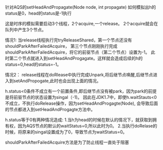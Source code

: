 针对AQS的setHeadAndPropagate(Node node, int propagate)
如何模拟出h的status是0，head的status是-1执行

这是时序的模拟需要启动3个线程，2个acquire,一个release。
2个acquire就会在队列中产生3个节点。

情况1:
当release线程执行完tryReleaseShared，第一个节点还没有shouldParkAfterFailedAcquire，
第三个节点刚刚执行完成shouldParkAfterFailedAcquire，将它的前驱节点（第二个节点）设置为-1。
此时第二个节点就进入到setHeadAndProgagate。这样就会造成后续的h的status=0,head的status=-1。

情况2：
release线程在doRlease中执行完成Unpark,将后继节点唤醒,后继节点进入到setAndPropogate,此时也会出现上面的情况。


h.status<0条件不成立有一个前置条件,即后继节点没有被park，因为park的前提是将前驱节点的状态设置为singal（-1)。
因此在JDK1.7中，即使h.waitStauts<0不成立，不执行doRelease操作，因为setHeadAndProgagte(Node),
会导致后面的节点都进入到setHeadAndProgagte方法中。





h.status等于0有两种情况造成:
1.当h为head的时候在默认的情况下，就获取到拥有权，因为AQS节点的默认的waitStatus=0,所以此时为0。
2.当执行doRelase的时候，将原来的singal设置成为了0，导致节点为waitStatus=0。


shouldParkAfterFailedAcquire方法是为了防止线程一直处于阻塞